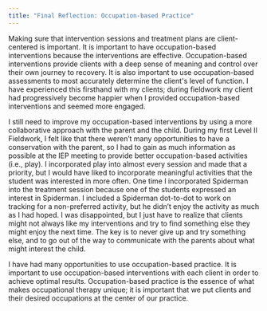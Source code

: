 ```yaml
---
title: "Final Reflection: Occupation-based Practice"
---
```


Making sure that intervention sessions and treatment plans are client-centered
is important. It is important to have occupation-based interventions because the
interventions are effective.  Occupation-based interventions provide clients
with a deep sense of meaning and control over their own journey to recovery. It
is also important to use occupation-based assessments to most accurately
determine the client's level of function.  I have experienced this firsthand
with my clients; during fieldwork my client had progressively become happier
when I provided occupation-based interventions and seemed more engaged.

I still need to improve my occupation-based interventions by using a more
collaborative approach with the parent and the child. During my first Level II
Fieldwork, I felt like that there weren’t many opportunities to have a
conservation with the parent, so I had to gain as much information as possible
at the IEP meeting to provide better occupation-based activities (i.e., play).
I incorporated play into almost every session and made that a priority, but I
would have liked to incorporate meaningful activities that the student was
interested in more often.  One time I incorporated Spiderman into the treatment
session because one of the students expressed an interest in Spiderman.  I
included a Spiderman dot-to-dot to work on tracking for a non-preferred
activity, but he didn’t enjoy the activity as much as I had hoped.  I was
disappointed, but I just have to realize that clients might not always like my
interventions and try to find something else they might enjoy the next time.
The key is to never give up and try something else, and to go out of the way to
communicate with the parents about what might interest the child.

I have had many opportunities to use occupation-based practice.  It is important
to use occupation-based interventions with each client in order to achieve
optimal results.  Occupation-based practice is the essence of what makes
occupational therapy unique; it is important that we put clients and their
desired occupations at the center of our practice.

